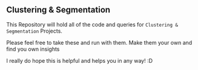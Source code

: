 ## Clustering & Segmentation

This Repository will hold all of the code and queries for `Clustering & Segmentation` Projects.

Please feel free to take these and run with them. Make them your own and find you own insights

I really do hope this is helpful and helps you in any way! :D

